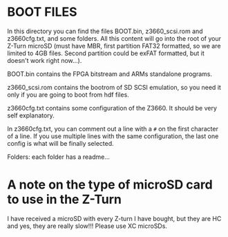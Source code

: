 # BOOT FILES
In this directory you can find the files BOOT.bin, z3660_scsi.rom and z3660cfg.txt, and some folders.
All this content will go into the root of your Z-Turn microSD (must have MBR, first partition FAT32 formatted, so we are limited to 4GB files. Second partition could be exFAT formatted, but it doesn't work right now...).

BOOT.bin contains the FPGA bitstream and ARMs standalone programs.

z3660_scsi.rom contains the bootrom of SD SCSI emulation, so you need it only if you are going to boot from hdf files.

z3660cfg.txt contains some configuration of the Z3660. It should be very self explanatory.

In z3660cfg.txt, you can comment out a line with a `#` on the first character of a line. If you use multiple lines with the same configuration, the last one config is what will be finally selected.

Folders: each folder has a readme...

# A note on the type of microSD card to use in the Z-Turn
I have received a microSD with every Z-turn I have bought, but they are HC and yes, they are really slow!!! Please use XC microSDs.
